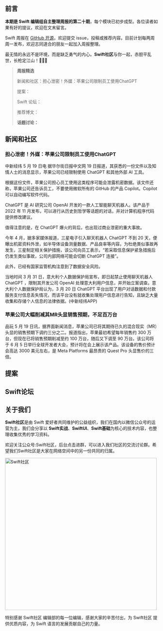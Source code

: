 ## 前言

**本期是 Swift 编辑组自主整理周报的第二十期**，每个模块已初步成型。各位读者如果有好的提议，欢迎在文末留言。

Swift 周报在 [GitHub 开源](https://github.com/SwiftCommunityRes/SwiftWeekly "SwiftWeekly")，欢迎提交 issue，投稿或推荐内容。目前计划每两周周一发布，欢迎志同道合的朋友一起加入周报整理。

最无情的永远不是环境，而是缺乏勇气的内心。**Swift社区**与你一起，赤胆平乱世，长枪定江山！👊👊👊

> **周报精选**
>
> 新闻和社区：担心泄密！外媒：苹果公司限制员工使用ChatGPT
> 
> 提案：
> 
> Swift 论坛：
>
> 推荐博文：
> 
> **话题讨论：** 
> 
> 

## 新闻和社区

### 担心泄密！外媒：苹果公司限制员工使用ChatGPT

中新经纬 5 月 19 日电 据华尔街日报中文网 19 日报道，其获悉的一份文件以及知情人士的消息显示，苹果公司已经限制使用 ChatGPT 和其他外部 AI 工具。

根据这份文件，苹果公司担心员工使用这类程序可能会泄露机密数据。该文件还称，苹果公司还告诉员工，不要使用微软所有的 GitHub 的产品 Copilot。Copilot 可以自动编写软件代码。

ChatGPT 是 AI 研究公司 OpenAI 开发的一款人工智能聊天机器人。该产品于 2022 年 11 月发布，可以进行从历史到哲学等话题的对话，并对计算机程序代码提供修改建议。

值得注意的是，在 ChatGPT 爆火的背后，也出现过商业泄密的重大事故。

今年 4 月，据多家媒体报道，三星电子引入聊天机器人 ChatGPT 不到 20 天，便曝出机密资料外泄，如半导体设备测量数据、产品良率等内容。为杜绝类似事故再发生，三星制定相关保护措施，该公司向员工表示，“若采取信息保护紧急措施后仍发生类似事故，公司内部网络可能会切断 ChatGPT 连接”。

此外，已经有国家监管机构注意到了数据安全风险。

当地时间 3 月 31 日，意大利个人数据保护局宣布，即日起禁止使用聊天机器人 ChatGPT ，限制其开发公司 OpenAI 处理意大利用户信息，并开始立案调查。意大利个人数据保护局认为，3 月 20 日 ChatGPT 平台出现了用户对话数据和付款服务支付信息丢失情况，而该平台没有就收集处理用户信息进行告知，且缺乏大量收集和存储个人信息的法律依据。(中新经纬APP)

### 苹果公司大幅削减其MR头显销售预期，不足百万台

品玩 5 月 19 日讯，据界面新闻消息，苹果公司已将其期待已久的混合现实（MR）头显的销售预期下调约三分之二。报道指出，苹果最初希望每年销售约 300 万台，但现在已将销售预期削减至约 100 万台，随后又下调至 90 万台。该公司将于 6 月 5 日举行全球开发者大会，预计将在会上展示该产品。该设备的售价预计会高达 3000 美元左右，是 Meta Platforms 最昂贵的 Quest Pro 头显售价的三倍。

## 提案


## Swift论坛


## 关于我们

**Swift社区**是由 Swift 爱好者共同维护的公益组织，我们在国内以微信公众号的运营为主，我们会分享以 **Swift实战**、**SwiftUl**、**Swift基础**为核心的技术内容，也整理收集优秀的学习资料。

欢迎关注公众号:Swift社区，后台点击进群，可以进入我们社区的交流讨论群。希望我们Swift社区是大家在网络空间中的另一份共同的归属。

<img width="500" alt="Swift社区" src="https://user-images.githubusercontent.com/24238160/132703149-34121c6c-fd18-491c-a697-58a0fabf3060.png">

特别感谢 Swift社区 编辑部的每一位编辑，感谢大家的辛苦付出，为 Swift社区 提供优质内容，为 Swift 语言的发展贡献自己的力量。

